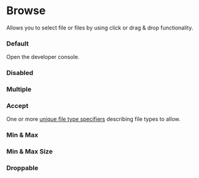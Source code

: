 # Browse

Allows you to select file or files by using click or drag & drop functionality.

<Playground />

<Usage />

<Api />

<GlobalConfig />

<Examples />

### Default

Open the developer console.

<Example src="examples/default" />

### Disabled

<Example src="examples/disabled" />

### Multiple

<Example src="examples/multiple" />

### Accept

One or more [unique file type specifiers](https://developer.mozilla.org/en-US/docs/Web/HTML/Element/input/file#unique_file_type_specifiers) describing file types to allow.

<Example src="examples/accept" />

### Min & Max

<Example src="examples/min-and-max" />

### Min & Max Size

<Example src="examples/min-and-max-size" />

### Droppable

<Example src="examples/droppable" />

<LastModified />
